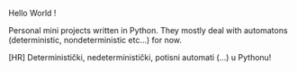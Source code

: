 Hello World !

Personal mini projects written in Python.
They mostly deal with automatons (deterministic, nondeterministic etc...) for now.

[HR]
Deterministički, nedeterministički, potisni automati (...) u Pythonu!
